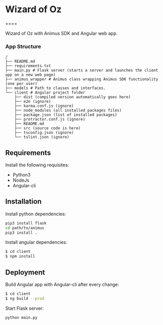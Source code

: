 # Wizard of Oz
====

Wizard of Oz with Animus SDK and Angular web app.

### App Structure
```
/
├── README.md
├── requirements.txt
├── main.py # Flask server (starts a server and launches the client app on a new web page)
├── animus_wrapper # Animus class wrapping Animus SDK functionality (one per user)
├── models # Path to classes and interfaces.
└── client # Angular project folder
    ├── dist (compiled version automatically goes here)
    ├── e2e (ignore)
    ├── karma.conf.js (ignore)
    ├── node_modules (all installed packages files)
    ├── package.json (list of installed packages)
    ├── protractor.conf.js (ignore)
    ├── README.md
    ├── src (source code is here)
    ├── tsconfig.json (ignore)
    └── tslint.json (ignore)
```

Requirements
----

Install the following requisites:

- Python3
- NodeJs
- Angular-cli


Installation
----

Install python dependencies:
```sh
pip3 install flask
cd path/to/animus
pip3 install .
```

Install angular dependencies:
```sh
$ cd client
$ npm install
```


Deployment
----

Build Angular app with Angular-cli after every change:

```sh
$ cd client
$ ng build --prod
```

Start Flask server:
```sh
python main.py
```
